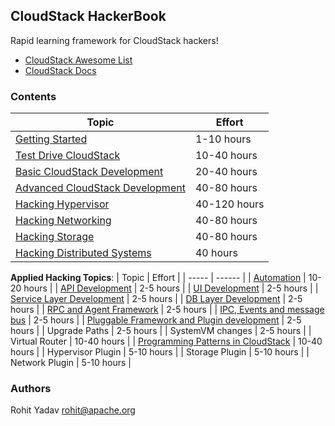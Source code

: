 ## CloudStack HackerBook

Rapid learning framework for CloudStack hackers!

- [CloudStack Awesome List](https://github.com/resmo/awesome-cloudstack)
- [CloudStack Docs](http://docs.cloudstack.apache.org/en/4.11.1.0/)

### Contents

| Topic | Effort |
| ----- | ------ |
| [Getting Started](0-init.md) | 1-10 hours |
| [Test Drive CloudStack](1-user.md) | 10-40 hours |
| [Basic CloudStack Development](2-dev.md) | 20-40 hours |
| [Advanced CloudStack Development](3-adv.md) | 40-80 hours |
| [Hacking Hypervisor](4-hypervisor.md) | 40-120 hours |
| [Hacking Networking](5-network.md) | 40-80 hours |
| [Hacking Storage](6-storage.md) | 40-80 hours |
| [Hacking Distributed Systems](7-dsys.md) | 40 hours |

**Applied Hacking Topics**:
| Topic | Effort |
| ----- | ------ |
| [Automation](hack/automation.md) | 10-20 hours |
| [API Development](hack/api.md) | 2-5 hours |
| [UI Development](hack/ui.md) | 2-5 hours |
| [Service Layer Development](hack/service.md) | 2-5 hours |
| [DB Layer Development](hack/db.md) | 2-5 hours |
| [RPC and Agent Framework](hack/rpc.md) | 2-5 hours |
| [IPC, Events and message bus](hack/ipc.md) | 2-5 hours |
| [Pluggable Framework and Plugin development](hack/framework.md) | 2-5 hours |
| Upgrade Paths | 2-5 hours |
| SystemVM changes | 2-5 hours |
| Virtual Router | 10-40 hours |
| [Programming Patterns in CloudStack](hack/patterns.md) | 10-40 hours |
| Hypervisor Plugin | 5-10 hours |
| Storage Plugin | 5-10 hours |
| Network Plugin | 5-10 hours |

### Authors

Rohit Yadav <rohit@apache.org>
